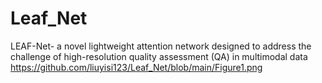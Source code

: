 # Leaf_Net
 LEAF-Net- a novel lightweight attention network designed to address the challenge of high-resolution quality assessment (QA) in multimodal data
https://github.com/liuyisi123/Leaf_Net/blob/main/Figure1.png
